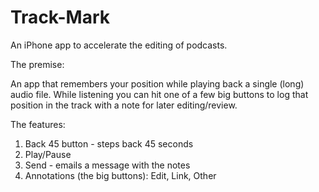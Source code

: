 Track-Mark
==========

An iPhone app to accelerate the editing of podcasts.

The premise:

An app that remembers your position while playing back 
a single (long) audio file. While listening you can hit 
one of a few big buttons to log that position in the
track with a note for later editing/review.


The features:

1. Back 45 button - steps back 45 seconds
1. Play/Pause
1. Send - emails a message with the notes
1. Annotations (the big buttons): Edit, Link, Other
